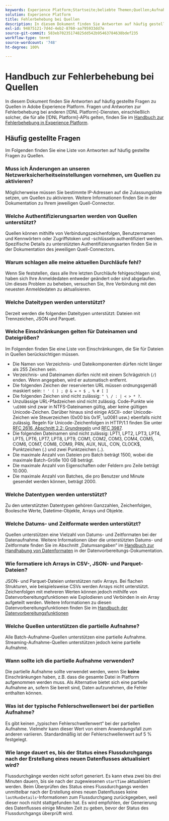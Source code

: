```yaml
---
keywords: Experience Platform;Startseite;beliebte Themen;Quellen;Aufnahme;Fehlerbehebung;Fehlerbehebung bei Quellen;Häufig gestellte Fragen zu Quellen;Häufig gestellte Fragen;Quell-Connectoren;Quell-Connector;Häufig gestellte Fragen zu Quell-Connectoren;Fehlerbehebung bei Quell-Connectoren,
solution: Experience Platform
title: Fehlerbehebung bei Quellen
description: In diesem Dokument finden Sie Antworten auf häufig gestellte Fragen zu Quellen in Adobe Experience Platform.
exl-id: 94875121-7d4d-4eb2-8760-aa795933dd7e
source-git-commit: 583eb70235174825dd542b95463784638bdef235
workflow-type: tm+mt
source-wordcount: '748'
ht-degree: 100%

---
```


# Handbuch zur Fehlerbehebung bei Quellen

In diesem Dokument finden Sie Antworten auf häufig gestellte Fragen zu Quellen in Adobe Experience Platform. Fragen und Antworten zur Fehlerbehebung bei anderen [!DNL Platform]-Diensten, einschließlich solcher, die für alle [!DNL Platform]-APIs gelten, finden Sie im [Handbuch zur Fehlerbehebung in Experience Platform](../landing/troubleshooting.md).

## Häufig gestellte Fragen

Im Folgenden finden Sie eine Liste von Antworten auf häufig gestellte Fragen zu Quellen.

### Muss ich Änderungen an unseren Netzwerksicherheitseinstellungen vornehmen, um Quellen zu aktivieren?

Möglicherweise müssen Sie bestimmte IP-Adressen auf die Zulassungsliste setzen, um Quellen zu aktivieren. Weitere Informationen finden Sie in der Dokumentation zu Ihrem jeweiligen Quell-Connector.

### Welche Authentifizierungsarten werden von Quellen unterstützt?

Quellen können mithilfe von Verbindungszeichenfolgen, Benutzernamen und Kennwörtern oder Zugriffstoken und -schlüsseln authentifiziert werden. Spezifische Details zu unterstützten Authentifizierungsarten finden Sie in der Dokumentation des jeweiligen Quell-Connectors.

### Warum schlagen alle meine aktuellen Durchläufe fehl?

Wenn Sie feststellen, dass alle Ihre letzten Durchläufe fehlgeschlagen sind, haben sich Ihre Anmeldedaten entweder geändert oder sind abgelaufen. Um dieses Problem zu beheben, versuchen Sie, Ihre Verbindung mit den neuesten Anmeldedaten zu aktualisieren.

### Welche Dateitypen werden unterstützt?

Derzeit werden die folgenden Dateitypen unterstützt: Dateien mit Trennzeichen, JSON und Parquet.

### Welche Einschränkungen gelten für Dateinamen und Dateigrößen?

Im Folgenden finden Sie eine Liste von Einschränkungen, die Sie für Dateien in Quellen berücksichtigen müssen.

- Die Namen von Verzeichnis- und Dateikomponenten dürfen nicht länger als 255 Zeichen sein.
- Verzeichnis- und Dateinamen dürfen nicht mit einem Schrägstrich (`/`) enden. Wenn angegeben, wird er automatisch entfernt.
- Die folgenden Zeichen der reservierten URL müssen ordnungsgemäß maskiert sein: `! ' ( ) ; @ & = + $ , % # [ ]`
- Die folgenden Zeichen sind nicht zulässig: `" \ / : | < > * ?`.
- Unzulässige URL-Pfadzeichen sind nicht zulässig. Code-Punkte wie `\uE000` sind zwar in NTFS-Dateinamen gültig, aber keine gültigen Unicode-Zeichen. Darüber hinaus sind einige ASCII- oder Unicode-Zeichen wie Steuerzeichen (0x00 bis 0x1F, \u0081 usw.) ebenfalls nicht zulässig. Regeln für Unicode-Zeichenfolgen in HTTP/1.1 finden Sie unter [RFC 2616, Abschnitt 2.2: Grundregeln](https://www.ietf.org/rfc/rfc2616.txt) und [RFC 3987](https://www.ietf.org/rfc/rfc3987.txt).
- Die folgenden Dateinamen sind nicht zulässig: LPT1, LPT2, LPT3, LPT4, LPT5, LPT6, LPT7, LPT8, LPT9, COM1, COM2, COM3, COM4, COM5, COM6, COM7, COM8, COM9, PRN, AUX, NUL, CON, CLOCK$, Punktzeichen (.) und zwei Punktzeichen (..).
- Die maximale Anzahl von Dateien pro Batch beträgt 1500, wobei die maximale Batch-Größe 100 GB beträgt.
- Die maximale Anzahl von Eigenschaften oder Feldern pro Zeile beträgt 10.000.
- Die maximale Anzahl von Batches, die pro Benutzer und Minute gesendet werden können, beträgt 2000.

### Welche Datentypen werden unterstützt?

Zu den unterstützten Datentypen gehören Ganzzahlen, Zeichenfolgen, Boolesche Werte, Datetime-Objekte, Arrays und Objekte.

### Welche Datums- und Zeitformate werden unterstützt?

Quellen unterstützen eine Vielzahl von Datums- und Zeitformaten bei der Datenaufnahme. Weitere Informationen über die unterstützten Datums- und Zeitformate finden Sie im Abschnitt „Datumsangaben“ im [Handbuch zur Handhabung von Datenformaten](../data-prep/data-handling.md#dates) in der Datenvorbereitungs-Dokumentation.

### Wie formatiere ich Arrays in CSV-, JSON- und Parquet-Dateien?

JSON- und Parquet-Dateien unterstützen nativ Arrays. Bei flachen Strukturen, wie beispielsweise CSVs werden Arrays nicht unterstützt. Zeichenfolgen mit mehreren Werten können jedoch mithilfe von Datenvorbereitungsfunktionen wie Explodieren und Verbinden in ein Array aufgeteilt werden. Weitere Informationen zu diesen Datenvorbereitungsfunktionen finden Sie im [Handbuch der Datenvorbereitungsfunktionen](../data-prep/functions.md#string)

### Welche Quellen unterstützen die partielle Aufnahme?

Alle Batch-Aufnahme-Quellen unterstützen eine partielle Aufnahme. Streaming-Aufnahme-Quellen unterstützen jedoch keine partielle Aufnahme.

### Wann sollte ich die partielle Aufnahme verwenden?

Die partielle Aufnahme sollte verwendet werden, wenn Sie **keine** Einschränkungen haben, z.B. dass die gesamte Datei in Platform aufgenommen werden muss. Als Alternative bietet sich eine partielle Aufnahme an, sofern Sie bereit sind, Daten aufzunehmen, die Fehler enthalten können.

### Was ist der typische Fehlerschwellenwert bei der partiellen Aufnahme?

Es gibt keinen „typischen Fehlerschwellenwert“ bei der partiellen Aufnahme. Vielmehr kann dieser Wert von einem Anwendungsfall zum anderen variieren. Standardmäßig ist der Fehlerschwellenwert auf 5 % festgelegt.

### Wie lange dauert es, bis der Status eines Flussdurchgangs nach der Erstellung eines neuen Datenflusses aktualisiert wird?

Flussdurchgänge werden nicht sofort generiert. Es kann etwa zwei bis drei Minuten dauern, bis sie nach der zugewiesenen `startTime` aktualisiert werden. Beim Überprüfen des Status eines Flussdurchgangs werden unmittelbar nach der Erstellung eines neuen Datenflusses keine `lastRunDetails`-Informationen zum Flussdurchgang zurückgegeben, weil dieser noch nicht stattgefunden hat. Es wird empfohlen, der Generierung des Datenflusses einige Minuten Zeit zu geben, bevor der Status des Flussdurchgangs überprüft wird.